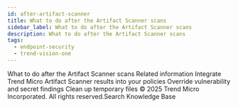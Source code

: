 ```yaml
---
id: after-artifact-scanner
title: What to do after the Artifact Scanner scans
sidebar_label: What to do after the Artifact Scanner scans
description: What to do after the Artifact Scanner scans
tags:
  - endpoint-security
  - trend-vision-one
---
```


 What to do after the Artifact Scanner scans Related information Integrate Trend Micro Artifact Scanner results into your policies Override vulnerability and secret findings Clean up temporary files © 2025 Trend Micro Incorporated. All rights reserved.Search Knowledge Base